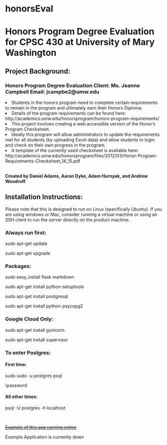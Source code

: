 # honorsEval
<h1>Honors Program Degree Evaluation for CPSC 430 at University of Mary Washington</h1>

<h2>Project Background:</h2>
<h3>Honors Program Degree Evaluation Client: Ms. Jeanne Campbell Email: jcampbe2@umw.edu</h3>
<li>Students in the honors program need to complete certain requirements to remain in the program and ultimately earn their Honors Diploma.</li> 
<li>Details of the program requirements can be found here: http://academics.umw.edu/honorsprogram/honors-program-requirements/</li> 
<li>This project involves creating a web accessible version of the Honor’s Program Checksheet.</li>  
<li>Ideally this program will allow administrators to update the requirements met for all students (by uploading Excel data) and allow students to login and check on their own progress in the program.</li> 
<li>A template of the currently used checksheet is available here: http://academics.umw.edu/honorsprogram/files/2012/03/Honor-Program-Requirements-Checksheet_14_15.pdf</li>
<br>
<p><b>Created by Daniel Adams, Aaron Dyke, Adam Hurnyak, and Andrew Woodruff</b></p>


<h2>Installation Instructions:</h2>
<p>Please note that this is designed to run on Linux (specifically Ubuntu).  If you are using windows or Mac, consider running a virtual machine or using an SSH client to run the server directly on the product machine.


<h3>Always run first:</h3>
<p>sudo apt-get update</p>
<p>sudo apt-get upgrade</p>

<h3>Packages:</h3>

<p>sudo easy_install flask markdown</p>
<p>sudo apt-get install python-setuptools</p>
<p>sudo apt-get install postgresql</p>
<p>sudo apt-get install python-psycopg2</p>


<h3>Google Cloud Only:</h3>

<p>sudo apt-get install gunicorn</p>
<p>sudo apt-get install supervisor</p>


<h3>To enter Postgres:</h3>

<h4>First time:</h4> 

<p>sudo sudo -u postgres psql</p>
<p>\password <your password here></p>

<h4>All other times:</h4>

<p>psql -U postgres -h localhost</p>

<br>

<strike><p><a href="http://35.199.60.177">Example of this app running online</a></p></strike>
<p>Example Application is currently down</p>
